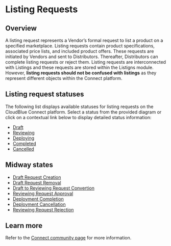 # Listing Requests
## Overview
A listing request represents a Vendor’s formal request to list a product on a specified marketplace. Listing requests contain product specifications, associated price lists, and included product offers. These requests are initiated by Vendors and sent to Distributors. Thereafter, Distributors can complete listing requests or reject them. Listing requests are interconnected with Listings and these requests are stored within the Listigns module. However, **listing requests should not be confused with listings** as they represent different objects within the Connect platform. 
## Listing request statuses
The following list displays available statuses for listing requests on the CloudBlue Connect platform. Select a status from the provided diagram or click on a contextual link below to display detailed status information:

* [Draft](s-a-draft.html)
* [Reviewing](s-b-reviewing.html)
* [Deploying](s-c-deploying.html)
* [Completed](s-d-completed.html)  
* [Cancelled](s-e-cancelled.html)
## Midway states
* [Draft Request Creation](t-1-new-draft.html)
* [Draft Request Removal](t-2-draft-deleted.html)
* [Draft to Reviewing Request Convertion](t-3-draft-reviewing.html)
* [Reviewing Request Approval](t-4-reviewing-deploying.html)
* [Deployment Completion](t-5-deploying-completed.html)
* [Deployment Cancellation](t-6-deploying-cancelled.html)
* [Reviewing Request Rejection](t-7-reviewing-cancelled)
## Learn more
Refer to the [Connect community page](https://connect.cloudblue.com/community/modules/listings/) for more information.